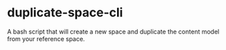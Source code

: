 # duplicate-space-cli
A bash script that will create a new space and duplicate the content model from your reference space.

